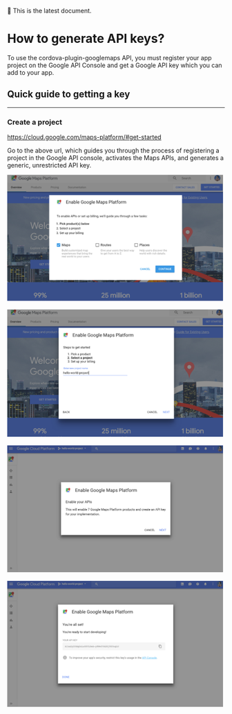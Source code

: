 :green_heart: This is the latest document.

# How to generate API keys?

To use the cordova-plugin-googlemaps API, you must register your app project on the Google API Console and get a Google API key which you can add to your app.

## Quick guide to getting a key

----------------------------------------------------------------

### Create a project

https://cloud.google.com/maps-platform/#get-started

Go to the above url, which guides you through the process of registering a project in the Google API console, activates the Maps APIs, and generates a generic, unrestricted API key.


<img src="./tutorial1.png" width="500">
<br>
<br>

<img src="./tutorial2.png" width="500">
<br>
<br>

<img src="./tutorial3.png" width="500">
<br>
<br>

<img src="./tutorial4.png" width="500">
